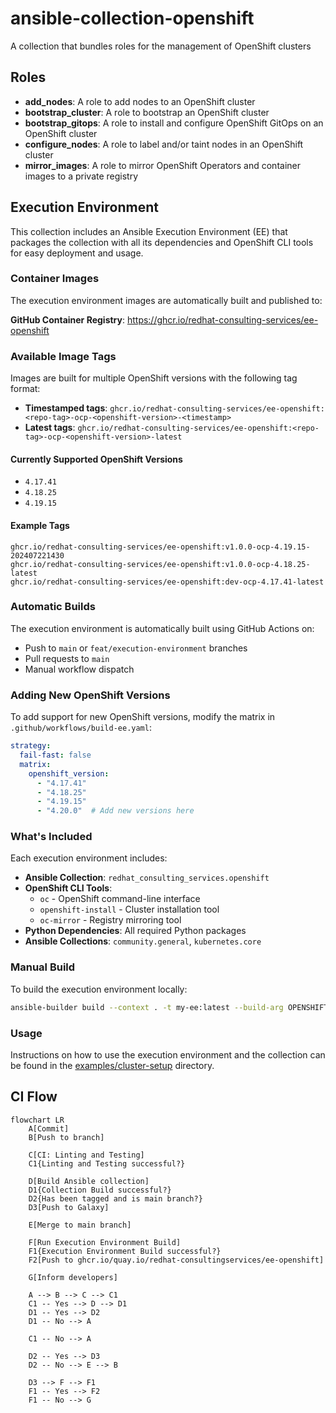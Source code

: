 # ansible-collection-openshift

A collection that bundles roles for the management of OpenShift clusters

## Roles

- **add_nodes**: A role to add nodes to an OpenShift cluster
- **bootstrap_cluster**: A role to bootstrap an OpenShift cluster
- **bootstrap_gitops**: A role to install and configure OpenShift GitOps on an OpenShift cluster
- **configure_nodes**: A role to label and/or taint nodes in an OpenShift cluster
- **mirror_images**: A role to mirror OpenShift Operators and container images to a private registry

## Execution Environment

This collection includes an Ansible Execution Environment (EE) that packages the collection with all its dependencies and OpenShift CLI tools for easy deployment and usage.

### Container Images

The execution environment images are automatically built and published to:

**GitHub Container Registry**: <https://ghcr.io/redhat-consulting-services/ee-openshift>

### Available Image Tags

Images are built for multiple OpenShift versions with the following tag format:

- **Timestamped tags**: `ghcr.io/redhat-consulting-services/ee-openshift:<repo-tag>-ocp-<openshift-version>-<timestamp>`
- **Latest tags**: `ghcr.io/redhat-consulting-services/ee-openshift:<repo-tag>-ocp-<openshift-version>-latest`

#### Currently Supported OpenShift Versions

- `4.17.41`
- `4.18.25`
- `4.19.15`

#### Example Tags

```text
ghcr.io/redhat-consulting-services/ee-openshift:v1.0.0-ocp-4.19.15-202407221430
ghcr.io/redhat-consulting-services/ee-openshift:v1.0.0-ocp-4.18.25-latest
ghcr.io/redhat-consulting-services/ee-openshift:dev-ocp-4.17.41-latest
```

### Automatic Builds

The execution environment is automatically built using GitHub Actions on:

- Push to `main` or `feat/execution-environment` branches
- Pull requests to `main`
- Manual workflow dispatch

### Adding New OpenShift Versions

To add support for new OpenShift versions, modify the matrix in `.github/workflows/build-ee.yaml`:

```yaml
strategy:
  fail-fast: false
  matrix:
    openshift_version:
      - "4.17.41"
      - "4.18.25"
      - "4.19.15"
      - "4.20.0"  # Add new versions here
```

### What's Included

Each execution environment includes:

- **Ansible Collection**: `redhat_consulting_services.openshift`
- **OpenShift CLI Tools**:
  - `oc` - OpenShift command-line interface
  - `openshift-install` - Cluster installation tool
  - `oc-mirror` - Registry mirroring tool
- **Python Dependencies**: All required Python packages
- **Ansible Collections**: `community.general`, `kubernetes.core`

### Manual Build

To build the execution environment locally:

```bash
ansible-builder build --context . -t my-ee:latest --build-arg OPENSHIFT_VERSION=4.19.15
```

### Usage

Instructions on how to use the execution environment and the collection can be found in the [examples/cluster-setup](./examples/cluster-setup/README.md) directory.

## CI Flow

```mermaid
flowchart LR
    A[Commit]
    B[Push to branch]

    C[CI: Linting and Testing]
    C1{Linting and Testing successful?}

    D[Build Ansible collection]
    D1{Collection Build successful?}
    D2{Has been tagged and is main branch?}
    D3[Push to Galaxy]

    E[Merge to main branch]

    F[Run Execution Environment Build]
    F1{Execution Environment Build successful?}
    F2[Push to ghcr.io/quay.io/redhat-consultingservices/ee-openshift]

    G[Inform developers]

    A --> B --> C --> C1
    C1 -- Yes --> D --> D1
    D1 -- Yes --> D2
    D1 -- No --> A

    C1 -- No --> A

    D2 -- Yes --> D3
    D2 -- No --> E --> B

    D3 --> F --> F1
    F1 -- Yes --> F2
    F1 -- No --> G
```
